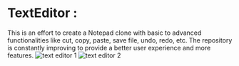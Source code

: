 # TextEditor :

This is an effort to create a Notepad clone with basic to advanced functionalities like cut, copy, paste, save file, undo, redo, etc. 
The repository is constantly improving to provide a better user experience and more features.
![text editor 1](https://user-images.githubusercontent.com/85383289/235286618-1d98d237-7ee6-4fc6-beee-29fc287848ef.jpeg)
![text editor 2](https://user-images.githubusercontent.com/85383289/235286622-b1266c26-8cba-4976-b014-b2b1423683c8.jpeg)
